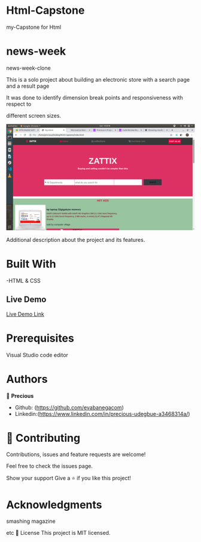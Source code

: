 # Html-Capstone
my-Capstone for Html
# news-week
news-week-clone

This is a solo project about building an electronic store with a search page and a result page

It was done to identify dimension break points and responsiveness with respect to 

different screen sizes.

![screenshot](/images/html-capstone.png)

Additional description about the project and its features.

# Built With

-HTML & CSS

## Live Demo

[Live Demo Link](https://raw.githack.com/evabanegacom/news-week/master/news.html)

# Prerequisites
Visual Studio code editor

# Authors

👤 **Precious**

- Github: (https://github.com/evabanegacom)
- Linkedin:(https://www.linkedin.com/in/precious-udegbue-a3468314a/)

# 🤝 Contributing
Contributions, issues and feature requests are welcome!

Feel free to check the issues page.

Show your support
Give a ⭐️ if you like this project!

# Acknowledgments

smashing magazine

etc
📝 License
This project is MIT licensed.
